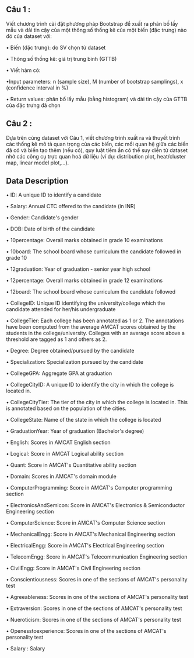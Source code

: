 ## Câu 1 :
Viết chương trình cài đặt phương pháp Bootstrap để xuất ra phân bố lấy mẫu và dải tin cậy của một thông số thống kê của một biến (đặc trưng) nào đó của dataset với:

• Biến (đặc trưng): do SV chọn từ dataset

• Thông số thống kê: giá trị trung bình (GTTB)

• Viết hàm có:

•Input parameters: n (sample size), M (number of bootstrap samplings), x (confidence interval in %)

• Return values: phân bố lấy mẫu (bằng histogram) và dải tin cậy của GTTB của đặc trưng đã chọn

## Câu 2 :
Dựa trên cùng dataset với Câu 1, viết chương trình xuất ra và thuyết trình các thống kê mô tả quan trọng của các biến, các mối quan hệ giữa các biến đã có và biến tạo thêm (nếu có), quy luật tiềm ẩn có thể suy diễn từ dataset nhờ các công cụ trực quan hoá dữ liệu (ví dụ: distribution plot, heat/cluster map, linear model plot,…).

## Data Description
• ID: A unique ID to identify a candidate

• Salary: Annual CTC offered to the candidate (in INR)

• Gender: Candidate's gender

• DOB: Date of birth of the candidate

• 10percentage: Overall marks obtained in grade 10 examinations

• 10board: The school board whose curriculum the candidate followed in grade 10

• 12graduation: Year of graduation - senior year high school

• 12percentage: Overall marks obtained in grade 12 examinations

• 12board: The school board whose curriculum the candidate followed

• CollegeID: Unique ID identifying the university/college which the candidate attended for her/his undergraduate

• CollegeTier: Each college has been annotated as 1 or 2. The annotations have been computed from the average AMCAT scores obtained by the students in the college/university. Colleges with an average score above a threshold are tagged as 1 and others as 2.

• Degree: Degree obtained/pursued by the candidate

• Specialization: Specialization pursued by the candidate

• CollegeGPA: Aggregate GPA at graduation

• CollegeCityID: A unique ID to identify the city in which the college is located in.

• CollegeCityTier: The tier of the city in which the college is located in. This is annotated based on the population of the cities.

• CollegeState: Name of the state in which the college is located

• GraduationYear: Year of graduation (Bachelor's degree)

• English: Scores in AMCAT English section

• Logical: Score in AMCAT Logical ability section

• Quant: Score in AMCAT's Quantitative ability section

• Domain: Scores in AMCAT's domain module

• ComputerProgramming: Score in AMCAT's Computer programming section

• ElectronicsAndSemicon: Score in AMCAT's Electronics & Semiconductor Engineering section

• ComputerScience: Score in AMCAT's Computer Science section

• MechanicalEngg: Score in AMCAT's Mechanical Engineering section

• ElectricalEngg: Score in AMCAT's Electrical Engineering section

• TelecomEngg: Score in AMCAT's Telecommunication Engineering section

• CivilEngg: Score in AMCAT's Civil Engineering section

• Conscientiousness: Scores in one of the sections of AMCAT's personality test

• Agreeableness: Scores in one of the sections of AMCAT's personality test

• Extraversion: Scores in one of the sections of AMCAT's personality test

• Nueroticism: Scores in one of the sections of AMCAT's personality test

• Openesstoexperience: Scores in one of the sections of AMCAT's personality test

• Salary : Salary